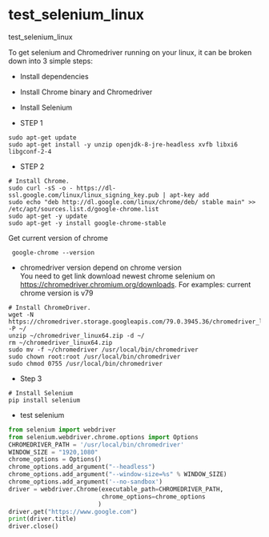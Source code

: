 # test_selenium_linux
test_selenium_linux

To get selenium and Chromedriver running on your linux, it can be broken down into 3 simple steps:
+ Install dependencies
+ Install Chrome binary and Chromedriver
+ Install Selenium

+ STEP 1
```
sudo apt-get update
sudo apt-get install -y unzip openjdk-8-jre-headless xvfb libxi6 libgconf-2-4
```

+ STEP 2
```
# Install Chrome.
sudo curl -sS -o - https://dl-ssl.google.com/linux/linux_signing_key.pub | apt-key add
sudo echo "deb http://dl.google.com/linux/chrome/deb/ stable main" >> /etc/apt/sources.list.d/google-chrome.list
sudo apt-get -y update
sudo apt-get -y install google-chrome-stable
```

Get current version of chrome
```
 google-chrome --version
```

+ chromedriver version depend on chrome version <br>
You need to get link download newest chrome selenium on https://chromedriver.chromium.org/downloads. For examples: current chrome version is v79
```
# Install ChromeDriver.
wget -N https://chromedriver.storage.googleapis.com/79.0.3945.36/chromedriver_linux64.zip -P ~/
unzip ~/chromedriver_linux64.zip -d ~/
rm ~/chromedriver_linux64.zip
sudo mv -f ~/chromedriver /usr/local/bin/chromedriver
sudo chown root:root /usr/local/bin/chromedriver
sudo chmod 0755 /usr/local/bin/chromedriver
```

+ Step 3
```
# Install Selenium
pip install selenium
```

+ test selenium
```python
from selenium import webdriver
from selenium.webdriver.chrome.options import Options
CHROMEDRIVER_PATH = '/usr/local/bin/chromedriver'
WINDOW_SIZE = "1920,1080"
chrome_options = Options()
chrome_options.add_argument("--headless")
chrome_options.add_argument("--window-size=%s" % WINDOW_SIZE)
chrome_options.add_argument('--no-sandbox')
driver = webdriver.Chrome(executable_path=CHROMEDRIVER_PATH,
                          chrome_options=chrome_options
                         )
driver.get("https://www.google.com")
print(driver.title)
driver.close()
```

